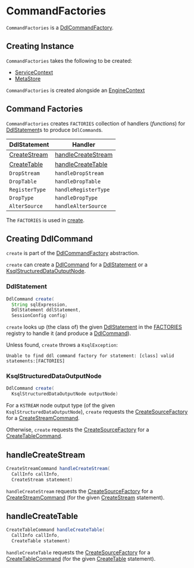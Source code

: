 # CommandFactories

`CommandFactories` is a [DdlCommandFactory](DdlCommandFactory.md).

## Creating Instance

`CommandFactories` takes the following to be created:

* <span id="serviceContext"> [ServiceContext](ServiceContext.md)
* <span id="metaStore"> [MetaStore](MetaStore.md)

`CommandFactories` is created alongside an [EngineContext](EngineContext.md#ddlCommandFactory)

## <span id="FACTORIES"> Command Factories

`CommandFactories` creates `FACTORIES` collection of handlers (_functions_) for [DdlStatement](parser/DdlStatement.md)s to produce `DdlCommand`s.

DdlStatement    | Handler
----------------|---------------------
 [CreateStream](parser/CreateStream.md) | [handleCreateStream](#handleCreateStream)
 [CreateTable](parser/CreateTable.md)   | [handleCreateTable](#handleCreateTable)
 `DropStream`   | `handleDropStream`
 `DropTable`    | `handleDropTable`
 `RegisterType` | `handleRegisterType`
 `DropType`     | `handleDropType`
 `AlterSource`  | `handleAlterSource`

The `FACTORIES` is used in [create](#create).

## <span id="create"> Creating DdlCommand

`create` is part of the [DdlCommandFactory](DdlCommandFactory.md#create) abstraction.

`create` can create a [DdlCommand](DdlCommand.md) for a [DdlStatement](#create-DdlStatement) or a [KsqlStructuredDataOutputNode](#create-KsqlStructuredDataOutputNode).

### <span id="create-DdlStatement"> DdlStatement

```java
DdlCommand create(
  String sqlExpression,
  DdlStatement ddlStatement,
  SessionConfig config)
```

`create` looks up (the class of) the given [DdlStatement](parser/DdlStatement.md) in the [FACTORIES](#FACTORIES) registry to handle it (and produce a [DdlCommand](DdlCommand.md)).

Unless found, `create` throws a `KsqlException`:

```text
Unable to find ddl command factory for statement: [class] valid statements:[FACTORIES]
```

### <span id="create-KsqlStructuredDataOutputNode"> KsqlStructuredDataOutputNode

```java
DdlCommand create(
  KsqlStructuredDataOutputNode outputNode)
```

For a `KSTREAM` node output type (of the given `KsqlStructuredDataOutputNode`), `create` requests the [CreateSourceFactory](#createSourceFactory) for a [CreateStreamCommand](CreateSourceFactory.md#createStreamCommand).

Otherwise, `create` requests the [CreateSourceFactory](#createSourceFactory) for a [CreateTableCommand](CreateSourceFactory.md#createTableCommand).

## <span id="handleCreateStream"> handleCreateStream

```java
CreateStreamCommand handleCreateStream(
  CallInfo callInfo,
  CreateStream statement)
```

`handleCreateStream` requests the [CreateSourceFactory](#createSourceFactory) for a [CreateStreamCommand](CreateSourceFactory.md#createStreamCommand) (for the given [CreateStream](parser/CreateStream.md) statement).

## <span id="handleCreateTable"> handleCreateTable

```java
CreateTableCommand handleCreateTable(
  CallInfo callInfo,
  CreateTable statement)
```

`handleCreateTable` requests the [CreateSourceFactory](#createSourceFactory) for a [CreateTableCommand](CreateSourceFactory.md#createTableCommand) (for the given [CreateTable](parser/CreateTable.md) statement).
